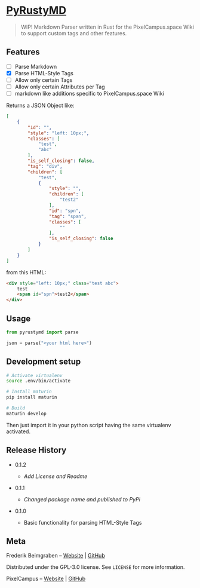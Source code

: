 # [PyRustyMD](https://github.com/frederikbeimgraben/PyRustyMD)
> WIP! Markdown Parser written in Rust for the PixelCampus.space Wiki to support custom tags and other features.

## Features
- [ ] Parse Markdown
- [x] Parse HTML-Style Tags
- [ ] Allow only certain Tags
- [ ] Allow only certain Attributes per Tag
- [ ] markdown like additions specific to PixelCampus.space Wiki

Returns a JSON Object like:
```json
[
    {
        "id": "",
        "style": "left: 10px;",
        "classes": [
            "test",
            "abc"
        ],
        "is_self_closing": false,
        "tag": "div",
        "children": [
            "test",
            {
                "style": "",
                "children": [
                    "test2"
                ],
                "id": "spn",
                "tag": "span",
                "classes": [
                    ""
                ],
                "is_self_closing": false
            }
        ]
    }
]
```

from this HTML:
```html
<div style="left: 10px;" class="test abc">
    test
    <span id="spn">test2</span>
</div>
```

## Usage
```python
from pyrustymd import parse

json = parse("<your html here>")
```

## Development setup

```sh
# Activate virtualenv
source .env/bin/activate

# Install maturin
pip install maturin

# Build
maturin develop
```

Then just import it in your python script having the same virtualenv activated.

## Release History

* 0.1.2
    * *Add License and Readme*

* 0.1.1
    * *Changed package name and published to PyPi*

* 0.1.0
    * Basic functionality for parsing HTML-Style Tags

## Meta

Frederik Beimgraben – 
    [Website](https://beimgraben.net) |
    [GitHub](https://github.com/frederikbeimgraben)

Distributed under the GPL-3.0 license. See ``LICENSE`` for more information.

PixelCampus – 
    [Website](https://pixelcampus.space) |
    [GitHub](https://github.com/frederikbeimgraben/PixelCampus)